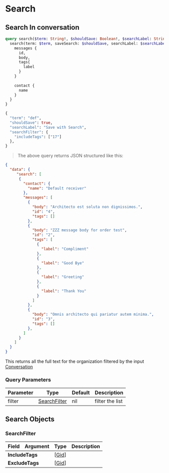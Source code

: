 # Search

## Search In conversation

```graphql
query search($term: String!, $shouldSave: Boolean!, $searchLabel: String!, $searchFilter: SearchFilter!) {
  search(term: $term, saveSearch: $shouldSave, searchLabel: $searchLabel, filter: $searchFilter) {
    messages {
      id,
      body,
      tags{
        label
      }
    }
    
    contact {
      name
    }
  }
}

{
  "term": "def",
  "shouldSave": true,
  "searchLabel": "Save with Search",
  "searchFilter": {
    "includeTags": ["17"]
  },
}
```

> The above query returns JSON structured like this:

```json
{
  "data": {
     "search": [
      {
        "contact": {
          "name": "Default receiver"
        },
        "messages": [
          {
            "body": "Architecto est soluta non dignissimos.",
            "id": "4",
            "tags": []
          },
          {
            "body": "ZZZ message body for order test",
            "id": "2",
            "tags": [
              {
                "label": "Compliment"
              },
              {
                "label": "Good Bye"
              },
              {
                "label": "Greeting"
              },
              {
                "label": "Thank You"
              }
            ]
          },
          {
            "body": "Omnis architecto qui pariatur autem minima.",
            "id": "3",
            "tags": []
          },
        ]
      }
    ]
  }
}
```
This returns all the full text for the organization filtered by the input <a href="#conversation">Conversation</a>

### Query Parameters

Parameter | Type | Default | Description
--------- | ---- | ------- | -----------
filter | <a href="#searchfilter">SearchFilter</a> | nil | filter the list


## Search Objects

### SearchFilter

<table>
<thead>
<tr>
<th align="left">Field</th>
<th align="right">Argument</th>
<th align="left">Type</th>
<th align="left">Description</th>
</tr>
</thead>
<tbody>
<tr>
<td colspan="2" valign="top"><strong>IncludeTags</strong></td>
<td valign="top">[<a href="#gid">Gid</a>]</td>
<td></td>
</tr>
<tr>
<td colspan="2" valign="top"><strong>ExcludeTags</strong></td>
<td valign="top">[<a href="#gid">Gid</a>]</td>
<td></td>
</tr>

</tbody>
</table>
